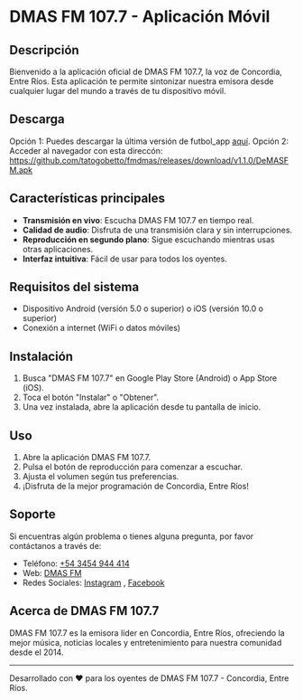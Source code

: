 # DMAS FM 107.7 - Aplicación Móvil

## Descripción
Bienvenido a la aplicación oficial de DMAS FM 107.7, la voz de Concordia, Entre Ríos. Esta aplicación te permite sintonizar nuestra emisora desde cualquier lugar del mundo a través de tu dispositivo móvil.

## Descarga
Opción 1: Puedes descargar la última versión de futbol_app [aquí](https://github.com/tatogobetto/fmdmas/releases/download/v1.1.0/DeMASFM.apk).
Opción 2: Acceder al navegador con esta direccón:
  https://github.com/tatogobetto/fmdmas/releases/download/v1.1.0/DeMASFM.apk

## Características principales
- **Transmisión en vivo**: Escucha DMAS FM 107.7 en tiempo real.
- **Calidad de audio**: Disfruta de una transmisión clara y sin interrupciones.
- **Reproducción en segundo plano**: Sigue escuchando mientras usas otras aplicaciones.
- **Interfaz intuitiva**: Fácil de usar para todos los oyentes.

## Requisitos del sistema
- Dispositivo Android (versión 5.0 o superior) o iOS (versión 10.0 o superior)
- Conexión a internet (WiFi o datos móviles)

## Instalación
1. Busca "DMAS FM 107.7" en Google Play Store (Android) o App Store (iOS).
2. Toca el botón "Instalar" o "Obtener".
3. Una vez instalada, abre la aplicación desde tu pantalla de inicio.

## Uso
1. Abre la aplicación DMAS FM 107.7.
2. Pulsa el botón de reproducción para comenzar a escuchar.
3. Ajusta el volumen según tus preferencias.
4. ¡Disfruta de la mejor programación de Concordia, Entre Ríos!

## Soporte
Si encuentras algún problema o tienes alguna pregunta, por favor contáctanos a través de:
- Teléfono: [+54 3454 944 414](https://wa.link/oaf93e)
- Web: [DMAS FM](https://fmdemas.com.ar/)
- Redes Sociales: [Instagram](https://www.instagram.com/fmdemas107.7/) , [Facebook](https://www.facebook.com/profile.php?id=100064111091743)

## Acerca de DMAS FM 107.7
DMAS FM 107.7 es la emisora líder en Concordia, Entre Ríos, ofreciendo la mejor música, noticias locales y entretenimiento para nuestra comunidad desde el 2014.

---

Desarrollado con ❤️ para los oyentes de DMAS FM 107.7 - Concordia, Entre Ríos.
